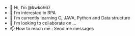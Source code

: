 - 👋 Hi, I’m @kwkoh67
- 👀 I’m interested in RPA
- 🌱 I’m currently learning C, JAVA, Python and Data structure
- 💞️ I’m looking to collaborate on ...
- 📫 How to reach me : Send me messages

<!---
kwkoh67/kwkoh67 is a ✨ special ✨ repository because its `README.md` (this file) appears on your GitHub profile.
You can click the Preview link to take a look at your changes.
--->
